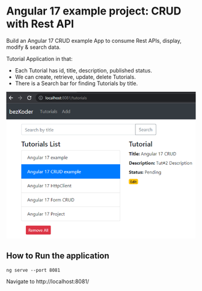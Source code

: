 # Angular 17 example project: CRUD with Rest API

Build an Angular 17 CRUD example App to consume Rest APIs, display, modify & search data.

Tutorial Application in that:
- Each Tutorial has id, title, description, published status.
- We can create, retrieve, update, delete Tutorials.
- There is a Search bar for finding Tutorials by title.

![angular-17-crud-example](angular-17-crud-example.png)

## How to Run the application

```
ng serve --port 8081
```

Navigate to http://localhost:8081/
